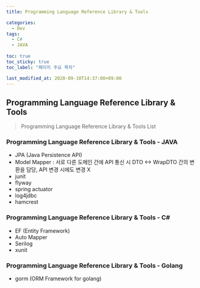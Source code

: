 ```yaml
---
title: Programming Language Reference Library & Tools

categories:
  - Dev
tags:
  - C#
  - JAVA
  
toc: true
toc_sticky: true
toc_label: "페이지 주요 목차"

last_modified_at: 2020-09-10T14:37:00+09:00
---
```


## Programming Language Reference Library & Tools ##

> Programming Language Reference Library & Tools List

### Programming Language Reference Library & Tools - JAVA ###

- JPA (Java Persistence API)
- Model Mapper : 서로 다른 도메인 간에 API 통신 시 DTO <-> WrapDTO 간의 변환을 담당, API 변경 시에도 변경 X
- junit
- flyway
- spring actuator
- log4jdbc
- hamcrest

### Programming Language Reference Library & Tools - C# ###

- EF (Entity Framework)
- Auto Mapper
- Serilog
- xunit

### Programming Language Reference Library & Tools - Golang ###

- gorm (ORM Framework for golang)
